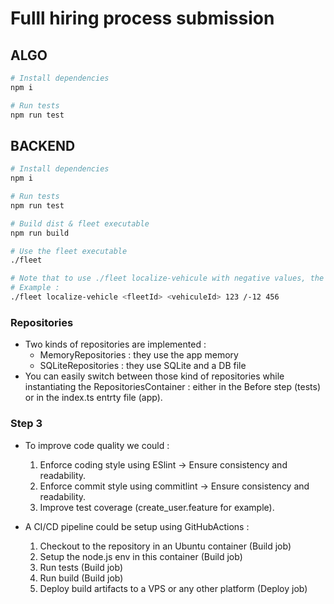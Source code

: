 # Fulll hiring process submission

## ALGO

```sh
# Install dependencies
npm i

# Run tests
npm run test
```

## BACKEND

```sh
# Install dependencies
npm i

# Run tests
npm run test

# Build dist & fleet executable
npm run build

# Use the fleet executable
./fleet

# Note that to use ./fleet localize-vehicule with negative values, the "-" character need to be escaped
# Example :
./fleet localize-vehicle <fleetId> <vehiculeId> 123 /-12 456
```

### Repositories

- Two kinds of repositories are implemented :
  - MemoryRepositories : they use the app memory
  - SQLiteRepositories : they use SQLite and a DB file
- You can easily switch between those kind of repositories while instantiating the RepositoriesContainer : either in the Before step (tests) or in the index.ts entrty file (app).

### Step 3

- To improve code quality we could :

  1. Enforce coding style using ESlint -> Ensure consistency and readability.
  2. Enforce commit style using commitlint -> Ensure consistency and readability.
  3. Improve test coverage (create_user.feature for example).

- A CI/CD pipeline could be setup using GitHubActions :

  1. Checkout to the repository in an Ubuntu container (Build job)
  2. Setup the node.js env in this container (Build job)
  3. Run tests (Build job)
  4. Run build (Build job)
  5. Deploy build artifacts to a VPS or any other platform (Deploy job)
